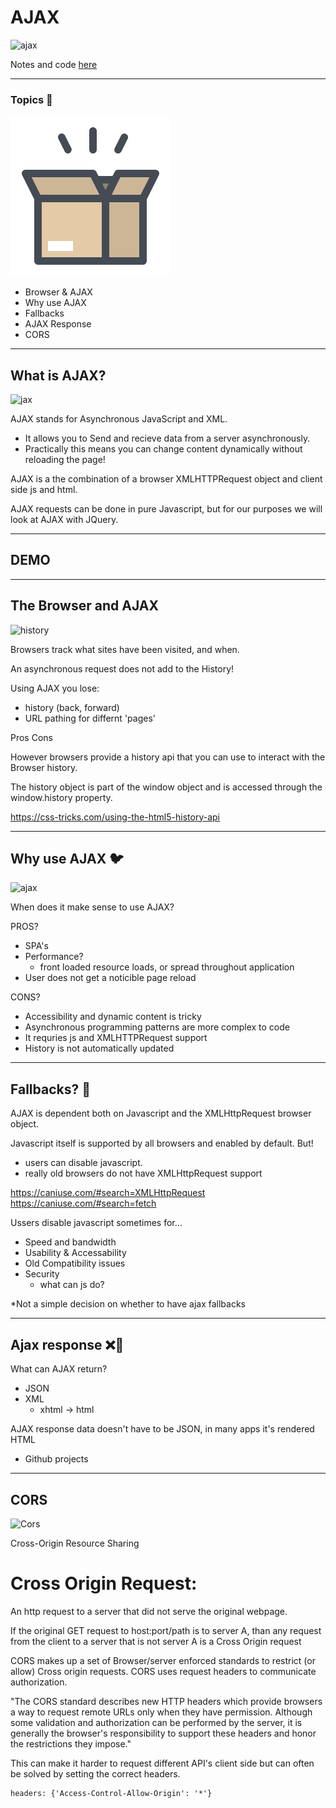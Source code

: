 

# AJAX

![ajax](https://raw.githubusercontent.com/tborsa/lectures/master/week4/day3/assets/ajax.jpg)


Notes and code [here](https://github.com/tborsa/lectures/tree/master/week4/day1)


---

### Topics 📢

![Box](https://raw.githubusercontent.com/tborsa/LighthouseLabs/master/lectures/Week3/Day1/Lecture/assets/box.png) 

- Browser & AJAX
- Why use AJAX
- Fallbacks
- AJAX Response
- CORS

---


## What is AJAX?

![jax](https://raw.githubusercontent.com/tborsa/lectures/master/week4/day3/assets/jax.jpg)

AJAX stands for Asynchronous JavaScript and XML.

- It allows you to Send and recieve data from a server asynchronously.
- Practically this means you can change content dynamically without reloading the page!

AJAX is a the combination of a browser XMLHTTPRequest object and client side js and html.

AJAX requests can be done in pure Javascript, but for our purposes we will look at AJAX with JQuery. 

---

## DEMO

---

## The Browser and AJAX

![history](https://raw.githubusercontent.com/tborsa/lectures/master/week4/day3/assets/browsers.jpg)

Browsers track what sites have been visited, and when.

An asynchronous request does not add to the History!

Using AJAX you lose: 

 - history (back, forward) 
 - URL pathing for differnt 'pages'

 Pros Cons

However browsers provide a history api that you can use to interact with the 
Browser history.

The history object is part of the window object and is accessed through the window.history property.

https://css-tricks.com/using-the-html5-history-api

---

## Why use AJAX 🐦

![ajax](https://raw.githubusercontent.com/tborsa/lectures/master/week4/day3/assets/ajaxinfo.jpg)

When does it make sense to use AJAX?

PROS?

 - SPA's
 - Performance?
   - front loaded resource loads, or spread throughout application
 - User does not get a noticible page reload

CONS?

- Accessibility and dynamic content is tricky
- Asynchronous programming patterns are more complex to code
- It requries js and XMLHTTPRequest support
- History is not automatically updated 


---

## Fallbacks? 🔬

AJAX is dependent both on Javascript and the XMLHttpRequest browser object. 

Javascript itself is supported by all browsers and enabled by default. 
But! 
 - users can disable javascript.
 - really old browsers do not have XMLHttpRequest support

https://caniuse.com/#search=XMLHttpRequest
https://caniuse.com/#search=fetch

Ussers disable javascript sometimes for...
- Speed and bandwidth
- Usability & Accessability
- Old Compatibility issues
- Security
   - what can js do?

*Not a simple decision on whether to have ajax fallbacks

---

## Ajax response ❌🔬

What can AJAX return?

- JSON
- XML
   - xhtml -> html

AJAX response data doesn't have to be JSON, in many apps it's rendered HTML
- Github projects

---

## CORS

![Cors](https://raw.githubusercontent.com/tborsa/lectures/master/week4/day3/assets/cors.png)

Cross-Origin Resource Sharing

# Cross Origin Request:

An http request to a server that did not serve the original webpage.

If the original GET request to host:port/path is to server A, than any request from the client to a server that is not server A is a Cross Origin request

CORS makes up a set of Browser/server enforced standards to restrict (or allow) Cross origin requests.
CORS uses request headers to communicate authorization. 

"The CORS standard describes new HTTP headers which provide browsers a way to request remote URLs only when they have permission. Although some validation and authorization can be performed by the server, it is generally the browser's responsibility to support these headers and honor the restrictions they impose."

This can make it harder to request different API's client side but can often be solved by setting the correct headers. 
```
headers: {'Access-Control-Allow-Origin': '*'}
```